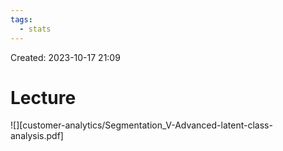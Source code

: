 ```yaml
---
tags:
  - stats
---
```

Created: 2023-10-17 21:09
# Lecture

![][customer-analytics/Segmentation_V-Advanced-latent-class-analysis.pdf]